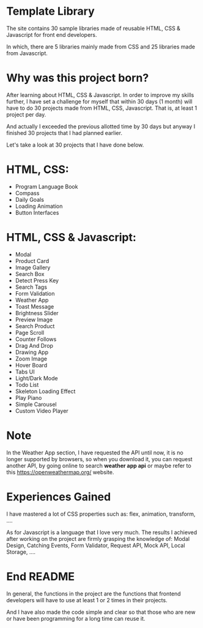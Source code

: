 # Template Library
The site contains 30 sample libraries made of reusable HTML, CSS & Javascript for front end developers.

In which, there are 5 libraries mainly made from CSS and 25 libraries made from Javascript.

# Why was this project born?
After learning about HTML, CSS & Javascript. In order to improve my skills further, I have set a challenge for myself that within 30 days (1 month) will have to do 30 projects made from HTML, CSS, Javascript. That is, at least 1 project per day.

And actually I exceeded the previous allotted time by 30 days but anyway I finished 30 projects that I had planned earlier.

Let's take a look at 30 projects that I have done below.

# HTML, CSS:
- Program Language Book
- Compass
- Daily Goals
- Loading Animation
- Button Interfaces

# HTML, CSS & Javascript:
- Modal
- Product Card
- Image Gallery
- Search Box
- Detect Press Key
- Search Tags
- Form Validation
- Weather App
- Toast Message
- Brightness Slider
- Preview Image
- Search Product
- Page Scroll
- Counter Follows
- Drag And Drop
- Drawing App
- Zoom Image
- Hover Board
- Tabs UI
- Light/Dark Mode
- Todo List
- Skeleton Loading Effect
- Play Piano
- Simple Carousel
- Custom Video Player

# Note
In the Weather App section, I have requested the API until now, it is no longer supported by browsers, so when you download it, you can request another API, by going online to search **weather app api** or maybe refer to this https://openweathermap.org/ website.

# Experiences Gained
I have mastered a lot of CSS properties such as: flex, animation, transform, ....

As for Javascript is a language that I love very much. The results I achieved after working on the project are firmly grasping the knowledge of: Modal Design, Catching Events, Form Validator, Request API, Mock API, Local Storage, ....

# End README
In general, the functions in the project are the functions that frontend developers will have to use at least 1 or 2 times in their projects.

And I have also made the code simple and clear so that those who are new or have been programming for a long time can reuse it.

